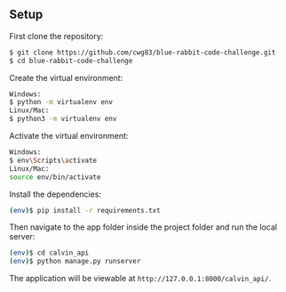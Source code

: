 ## Setup

First clone the repository:

```sh
$ git clone https://github.com/cwg83/blue-rabbit-code-challenge.git
$ cd blue-rabbit-code-challenge
```

Create the virtual environment:

```sh
Windows:
$ python -m virtualenv env
Linux/Mac:
$ python3 -m virtualenv env
```

Activate the virtual environment:

```sh
Windows:
$ env\Scripts\activate
Linux/Mac:
source env/bin/activate
```

Install the dependencies:

```sh
(env)$ pip install -r requirements.txt
```

Then navigate to the app folder inside the project folder and run the local server:
```sh
(env)$ cd calvin_api
(env)$ python manage.py runserver
```
The application will be viewable at `http://127.0.0.1:8000/calvin_api/`.

